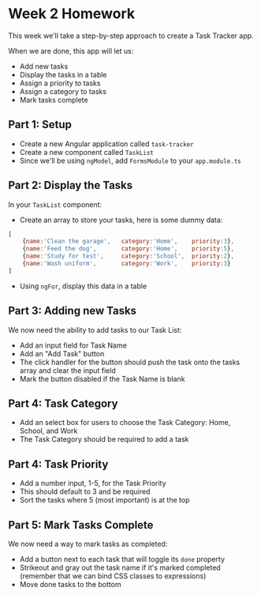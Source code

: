# Week 2 Homework

This week we'll take a step-by-step approach to create a Task Tracker app.

When we are done, this app will let us:
- Add new tasks
- Display the tasks in a table
- Assign a priority to tasks
- Assign a category to tasks
- Mark tasks complete

## Part 1: Setup
- Create a new Angular application called `task-tracker`
- Create a new component called `TaskList`
- Since we'll be using `ngModel`, add `FormsModule` to your `app.module.ts`

## Part 2: Display the Tasks
In your `TaskList` component:

- Create an array to store your tasks, here is some dummy data:
```js
[
	{name:'Clean the garage',	category:'Home',	priority:3},
	{name:'Feed the dog',		category:'Home',	priority:5},
	{name:'Study for test',		category:'School',	priority:2},
	{name:'Wash uniform',		category:'Work',	priority:3}
]
```

- Using `ngFor`, display this data in a table

## Part 3: Adding new Tasks
We now need the ability to add tasks to our Task List:

- Add an input field for Task Name
- Add an "Add Task" button
- The click handler for the button should push the task onto the tasks array and clear the input field
- Mark the button disabled if the Task Name is blank

## Part 4: Task Category
- Add an select box for users to choose the Task Category: Home, School, and Work
- The Task Category should be required to add a task

## Part 4: Task Priority
- Add a number input, 1-5, for the Task Priority
- This should default to 3 and be required
- Sort the tasks where 5 (most important) is at the top

## Part 5: Mark Tasks Complete
We now need a way to mark tasks as completed:
- Add a button next to each task that will toggle its `done` property
- Strikeout and gray out the task name if it's marked completed (remember that we can bind CSS classes to expressions)
- Move done tasks to the bottom

